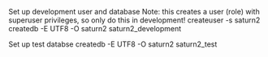 Set up development user and database
Note: this creates a user (role) with superuser privileges, so only do this in development!
createuser -s saturn2
createdb -E UTF8 -O saturn2 saturn2_development

Set up test databse
createdb -E UTF8 -O saturn2 saturn2_test
